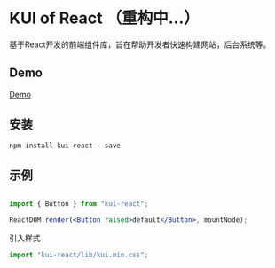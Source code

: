 # KUI of React （重构中...）
 基于React开发的前端组件库，旨在帮助开发者快速构建网站，后台系统等。

## Demo
[Demo](https://kotenei.github.io/kui/dist/index.html)

## 安装
```jsx
npm install kui-react --save
```

## 示例
```jsx

import { Button } from "kui-react";

ReactDOM.render(<Button raised>default</Button>, mountNode);

```

引入样式

```jsx
import "kui-react/lib/kui.min.css";

```
